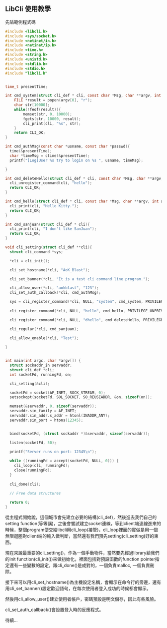 ## LibCli 使用教學

先貼範例程式碼

```c
#include <libcli.h>
#include <sys/socket.h>
#include <netinet/in.h>
#include <netinet/ip.h>
#include <time.h>
#include <string.h>
#include <unistd.h>
#include <stdlib.h>
#include <stdio.h>
#include "libcli.h"


time_t presentTime;

int cmd_system(struct cli_def * cli, const char *Msg, char **argv, int argc){
    FILE *result = popen(argv[0], "r");
    char str[10000];
    while(!feof(result)){
        memset(str, 0, 10000);
        fgets(str, 10000, result);
        cli_print(cli, "%s", str);
    }
    return CLI_OK;
}

int cmd_authMsg(const char *usname, const char *passwd){
  time(&presentTime);
  char *timeMsg = ctime(&presentTime);
  printf("[Log]User %s try to login on %s ", usname, timeMsg);

}

int cmd_deleteHello(struct cli_def * cli, const char *Msg, char **argv, int argc){
  cli_unregister_command(cli, "hello");
  return CLI_OK;
}

int cmd_hello(struct cli_def * cli, const char *Msg, char **argv, int argc){
  cli_print(cli, "Hello Kitty.");
  return CLI_OK;
}

int cmd_sanjuan(struct cli_def * cli){
  cli_print(cli, "I don't like SanJuan");
  return CLI_OK;
}

void cli_setting(struct cli_def **cli){
  struct cli_command *sys;

  *cli = cli_init();

  cli_set_hostname(*cli, "AoK_Blast");

  cli_set_banner(*cli, "It is a test cli command line program.");

  cli_allow_user(*cli, "aokblast", "123");
  cli_set_auth_callback(*cli, cmd_authMsg);

  sys = cli_register_command(*cli, NULL, "system", cmd_system, PRIVILEGE_UNPRIVILEGED, MODE_EXEC, "Do normal linux operation on remote server.");
  
  cli_register_command(*cli, NULL, "hello", cmd_hello, PRIVILEGE_UNPRIVILEGED, MODE_EXEC, "Say hello");

  cli_register_command(*cli, NULL, "dhello", cmd_deleteHello, PRIVILEGE_UNPRIVILEGED, MODE_EXEC, "Delete hello command");

  cli_regular(*cli, cmd_sanjuan);
  
  cli_allow_enable(*cli, "Test");

}


int main(int argc, char *argv[]) {
  struct sockaddr_in servaddr;
  struct cli_def *cli;
  int socketFd, runningFd, on;

  cli_setting(&cli);

  socketFd = socket(AF_INET, SOCK_STREAM, 0);
  setsockopt(socketFd, SOL_SOCKET, SO_REUSEADDR, &on, sizeof(on));

  memset(&servaddr, 0, sizeof(servaddr));
  servaddr.sin_family = AF_INET;
  servaddr.sin_addr.s_addr = htonl(INADDR_ANY);
  servaddr.sin_port = htons(12345);


  bind(socketFd, (struct sockaddr *)&servaddr, sizeof(servaddr));

  listen(socketFd, 50);
  
  printf("Server runs on port: 12345\n");

  while ((runningFd = accept(socketFd, NULL, 0))) {
    cli_loop(cli, runningFd);
    close(runningFd);
  }
	
  cli_done(cli);
	
  // Free data structures

  return 0;
}
```

從主程式開始說，這個城市會先建立必要的結構(cli_def)，然後進去我們自己的setting function(等等講)，之後會嘗試建立socket連線，等到client端連線進來的時候，整個program便交給libcli用cli_loop(接管)，cli_loop裡面的實做是用一個無限迴圈對client端的輸入做判斷，當然還有我們預先setting(cli_setting)好的東西。

現在來說最重要的cli_setting()，作為一個手動物件，當然要先經過library給我們的init function(cli_init())來做初始化，裡面包括對預設函數的function pointer指定還有一些變數的設定，跟cli_done()是成對的，一個負責malloc, 一個負責刪除。

接下來可以用cli_set_hostname()為主機設定名稱，會顯示在命令行的旁邊，還有用cli_set_banner()設定歡迎語句，在每次使用者登入成功的時候都會顯示。

然後用cli_allow_user()建立使用者帳戶，密碼預設是明文儲存，因此有些風險。

cli_set_auth_callback()會設置登入時的反應程式。

待續...